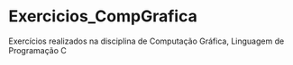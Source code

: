 # Exercicios_CompGrafica
 Exercícios realizados na disciplina de Computação Gráfica, Linguagem de Programação C
